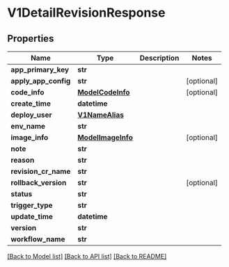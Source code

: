 # V1DetailRevisionResponse

## Properties
Name | Type | Description | Notes
------------ | ------------- | ------------- | -------------
**app_primary_key** | **str** |  | 
**apply_app_config** | **str** |  | [optional] 
**code_info** | [**ModelCodeInfo**](ModelCodeInfo.md) |  | [optional] 
**create_time** | **datetime** |  | 
**deploy_user** | [**V1NameAlias**](V1NameAlias.md) |  | 
**env_name** | **str** |  | 
**image_info** | [**ModelImageInfo**](ModelImageInfo.md) |  | [optional] 
**note** | **str** |  | 
**reason** | **str** |  | 
**revision_cr_name** | **str** |  | 
**rollback_version** | **str** |  | [optional] 
**status** | **str** |  | 
**trigger_type** | **str** |  | 
**update_time** | **datetime** |  | 
**version** | **str** |  | 
**workflow_name** | **str** |  | 

[[Back to Model list]](../vela-client/README.md#documentation-for-models) [[Back to API list]](../vela-client/README.md#documentation-for-api-endpoints) [[Back to README]](../vela-client/README.md)

